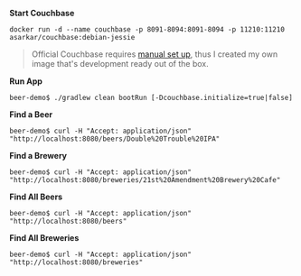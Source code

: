 **Start Couchbase**

```
docker run -d --name couchbase -p 8091-8094:8091-8094 -p 11210:11210 asarkar/couchbase:debian-jessie
```

> Official Couchbase requires [manual set up]((https://hub.docker.com/r/couchbase/server/)), thus I created
my own image that's development ready out of the box.

**Run App**
```
beer-demo$ ./gradlew clean bootRun [-Dcouchbase.initialize=true|false]
```

**Find a Beer**
```
beer-demo$ curl -H "Accept: application/json" "http://localhost:8080/beers/Double%20Trouble%20IPA"
```

**Find a Brewery**
```
beer-demo$ curl -H "Accept: application/json" "http://localhost:8080/breweries/21st%20Amendment%20Brewery%20Cafe"
```

**Find All Beers**
```
beer-demo$ curl -H "Accept: application/json" "http://localhost:8080/beers"
```

**Find All Breweries**
```
beer-demo$ curl -H "Accept: application/json" "http://localhost:8080/breweries"
```
